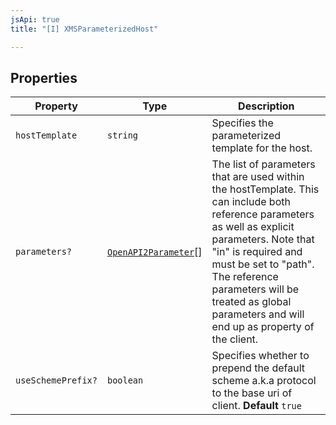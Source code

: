 ```yaml
---
jsApi: true
title: "[I] XMSParameterizedHost"

---
```

## Properties

| Property | Type | Description |
| ------ | ------ | ------ |
| `hostTemplate` | `string` | Specifies the parameterized template for the host. |
| `parameters?` | [`OpenAPI2Parameter`](../type-aliases/OpenAPI2Parameter.md)[] | The list of parameters that are used within the hostTemplate. This can include both reference parameters as well as explicit parameters. Note that "in" is required and must be set to "path". The reference parameters will be treated as global parameters and will end up as property of the client. |
| `useSchemePrefix?` | `boolean` | Specifies whether to prepend the default scheme a.k.a protocol to the base uri of client. **Default** `true` |
